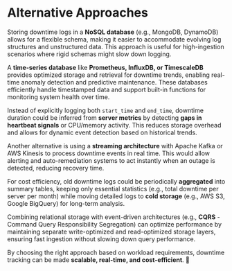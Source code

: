 # Alternative Approaches

Storing downtime logs in a **NoSQL database** (e.g., MongoDB, DynamoDB) allows for a flexible schema, making it easier to accommodate evolving log structures and unstructured data. This approach is useful for high-ingestion scenarios where rigid schemas might slow down logging.

A **time-series database** like **Prometheus, InfluxDB, or TimescaleDB** provides optimized storage and retrieval for downtime trends, enabling real-time anomaly detection and predictive maintenance. These databases efficiently handle timestamped data and support built-in functions for monitoring system health over time.

Instead of explicitly logging both `start_time` and `end_time`, downtime duration could be inferred from **server metrics** by detecting **gaps in heartbeat signals** or CPU/memory activity. This reduces storage overhead and allows for dynamic event detection based on historical trends.

Another alternative is using a **streaming architecture** with Apache Kafka or AWS Kinesis to process downtime events in real time. This would allow alerting and auto-remediation systems to act instantly when an outage is detected, reducing recovery time.

For cost efficiency, old downtime logs could be periodically **aggregated** into summary tables, keeping only essential statistics (e.g., total downtime per server per month) while moving detailed logs to **cold storage** (e.g., AWS S3, Google BigQuery) for long-term analysis.

Combining relational storage with event-driven architectures (e.g., **CQRS** - Command Query Responsibility Segregation) can optimize performance by maintaining separate write-optimized and read-optimized storage layers, ensuring fast ingestion without slowing down query performance.

By choosing the right approach based on workload requirements, downtime tracking can be made **scalable, real-time, and cost-efficient**. 🚀